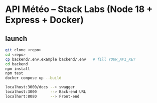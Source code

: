 # API Météo – Stack Labs (Node 18 + Express + Docker)

## launch

```bash
git clone <repo>
cd <repo>
cp backend/.env.example backend/.env   # fill YOUR_API_KEY
cd backend
npm install
npm test
docker compose up --build

localhost:3000/docs --> swagger
localhost:3000      --> Back-end URL
localhort:8080      --> Front-end